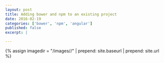```yaml
---
layout: post
title: Adding bower and npm to an existing project
date: 2016-02-19 
categories: ['bower', 'npm', 'angular']
published: false
excerpt: |

---
```


{% assign imagedir = "/images//" | prepend: site.baseurl | prepend: site.url %}



